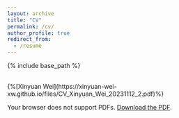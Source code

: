```yaml
---
layout: archive
title: "CV"
permalink: /cv/
author_profile: true
redirect_from:
  - /resume
---
```


{% include base_path %}

<br/>
{%[Xinyuan Wei](https://xinyuan-wei-xw.github.io/files/CV_Xinyuan_Wei_20231112_2.pdf)%}

<object data="https://xinyuan-wei-xw.github.io/files/CV_Xinyuan_Wei_20231112_2.pdf" type="application/pdf" width="100%" height="100%">
  <p>Your browser does not support PDFs. <a href="https://xinyuan-wei-xw.github.io/files/CV_Xinyuan_Wei_20231112_2.pdf">Download the PDF</a>.</p>
</object>
